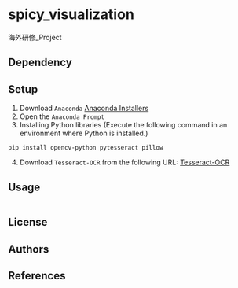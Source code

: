 # spicy_visualization
海外研修_Project
## Dependency

## Setup
1. Download `Anaconda`
[Anaconda Installers](https://www.anaconda.com/download/success)
2. Open the `Anaconda Prompt`
3. Installing Python libraries
(Execute the following command in an environment where Python is installed.)
```
pip install opencv-python pytesseract pillow
```
4. Download `Tesseract-OCR` from the following URL:
[Tesseract-OCR](https://github.com/UB-Mannheim/tesseract/wiki)
## Usage
```

```
## License
## Authors
## References
